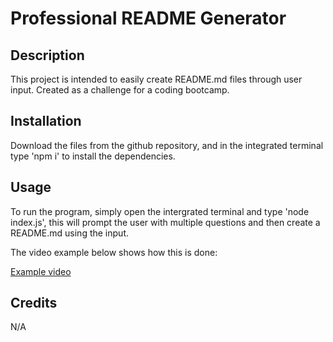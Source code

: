 # Professional README Generator

## Description

This project is intended to easily create README.md files through user input. Created as a challenge for a coding bootcamp.

## Installation

Download the files from the github repository, and in the integrated terminal type 'npm i' to install the dependencies.

## Usage

To run the program, simply open the intergrated terminal and type 'node index.js', this will prompt the user with multiple questions and then create a README.md using the input.

The video example below shows how this is done:

[Example video](https://github.com/HiZapollo/Pro-README-Generator/blob/main/assets/Untitled_%20Jul%2024%2C%202023%2012_30%20AM.mp4)

## Credits

N/A
